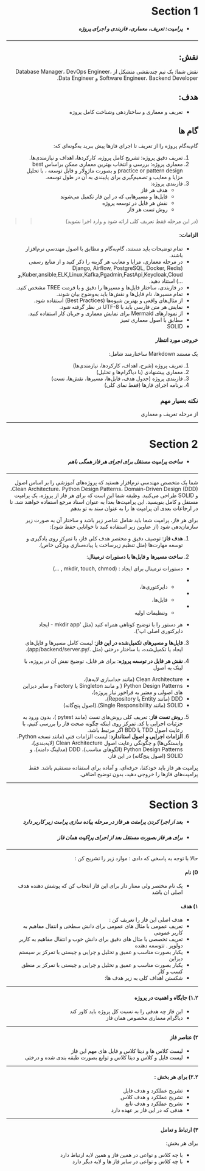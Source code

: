 <div dir="rtl">

# Section 1

+   #####  پرامپت: تعریف، معماری، فازبندی و اجرای پروژه

---
## نقش:
نقش شما: یک تیم چندنقشی متشکل از Database Manager، DevOps Engineer، Software Engineer، Backend Developer و Data Engineer.


## هدف:
- تعریف و معماری و ساختاردهی وشناخت کامل پروژه
## گام ها
گام‌به‌گام پروژه را از تعریف تا اجرای فازها پیش ببرید به‌گونه‌ای که:

1. تعریف دقیق پروژه: تشریح کامل پروژه، کارکردها، اهداف و نیازمندی‌ها.
2. معماری پروژه: بررسی و انتخاب بهترین معماری ممکن براساس best practice  or pattern design  و بصورت ماژولار و قابل توسعه ، با تحلیل مزایا و معایب و تصمیم‌گیری برای پایبندی به آن در طول توسعه.
3. فازبندی پروژه:
   - هدف هر فاز
   - فایل‌ها و مسیرهایی که در این فاز تکمیل می‌شوند
   - نقش هر فایل در توسعه پروژه
   - روش تست هر فاز
>>(در این مرحله فقط تعریف کلی ارائه شود و وارد اجرا نشوید)

#### الزامات:

- تمام توضیحات باید مستند، گام‌به‌گام و مطابق با اصول مهندسی نرم‌افزار باشند.
- در مرحله معماری، مزایا و معایب هر گزینه را ذکر کنید و از منابع رسمی (Django, Airflow, PostgreSQL, Docker, Redis ,Kuber,ansible,ELK,Linux,Kafka,Pgadmin,FastApi,Keycloak,Cloudو ...) استناد دهید.
- در فازبندی، ساختار فایل‌ها و مسیرها را دقیق و با فرمت TREE مشخص کنید.
- تمام مسیرها، نام فایل‌ها و نقش‌ها باید به‌وضوح بیان شوند.
- از مثال‌های واقعی و بهترین شیوه‌ها (Best Practices) استفاده شود.
- نمایش هر متن فارسی باید با UTF-8 در نظر گرفته شود.
- از نمودارهای Mermaid برای نمایش معماری و جریان کار استفاده کنید.
- مطابق با اصول معماری تمیز 
- SOLID


#### خروجی مورد انتظار

یک مستند Markdown ساختارمند شامل:

1. تعریف پروژه (شرح، اهداف، کارکردها، نیازمندی‌ها)
2. معماری پیشنهادی (با دیاگرام‌ها و تحلیل)
3. فازبندی پروژه (جدول هدف، فایل‌ها، مسیرها، نقش‌ها، تست)
4. برنامه اجرای فازها (فقط نمای کلی)

### نکته بسیار مهم
از مرحله تعریف و معماری 

---
# Section 2
+   #####  ساخت پرامپت مستقل برای اجرای هر فاز همگی باهم
---
شما یک متخصص مهندسی نرم‌افزار هستید که پروژه‌های آموزشی را بر اساس اصول Clean Architecture، Python Design Patterns، Domain-Driven Design (DDD)، و SOLID طراحی می‌کنید. وظیفه شما این است که برای هر فاز از پروژه، یک پرامپت مستقل و کامل بنویسید. این پرامپت‌ها بعداً به عنوان اسناد مرجع استفاده خواهند شد. تا در ارجاعات بعدی ان پرامپت ها را به عنوان سند به تو بدهم

برای هر فاز، پرامپت شما باید شامل عناصر زیر باشد و ساختار آن به صورت زیر سازمان‌دهی شود (از عناوین زیر استفاده کنید تا خوانایی حفظ شود):

1. **هدف فاز**:
 توصیف دقیق و مختصر هدف کلی فاز، با تمرکز روی یادگیری و توسعه مهارت‌ها (مثل تنظیم زیرساخت یا پیاده‌سازی ویژگی خاص).

2. **ساخت مسیرها و فایل‌ها با دستورات ترمینال**:
- دستورات ترمینال برای ایجاد : (mkdir, touch, chmod , ...)
-   -   دایرکتوری‌ها،
-   -   فایل‌ها،
-   -  وتنظیمات اولیه

-   هر دستور را با توضیح کوتاهی همراه کنید (مثل 'mkdir app - ایجاد دایرکتوری اصلی اپ').

3. **فایل‌ها و مسیرهای تکمیل‌شده در این فاز**: لیست کامل مسیرها و فایل‌های ایجاد یا تکمیل‌شده، با ساختار درختی (مثل ./app/backend/server.py).

4. **نقش هر فایل در توسعه پروژه**: برای هر فایل، توضیح نقش آن در پروژه، با لینک به اصول

+ Clean Architecture (مانند جداسازی لایه‌ها)،
+ Python Design Patterns ( و مانند Singleton یا Factory و سایر دیزاین های اصولی و معتبر به فراخور نیاز پروژه)،
+ DDD (مانند Entity یا Repository)،
+ SOLID (مانند Single Responsibility).(اصول پنج‌گانه) 

5. **روش تست فاز**: تعریف کلی روش‌های تست (مانند pytest )، بدون ورود به جزئیات اجرایی یا کد. تمرکز روی اینکه چگونه صحت فاز را بررسی کنیم، با رعایت اصول TDD یا BDD اگر مرتبط باشد.
6. **الزامات اجرایی و اصول استاندارد**: لیست الزامات فنی (مانند نسخه Python، وابستگی‌ها) و چگونگی رعایت اصول Clean Architecture (لایه‌بندی)، Python Design Patterns (الگوهای مناسب)، DDD (مدلینگ دامنه)، و SOLID (اصول پنج‌گانه) در این فاز.

پرامپت هر فاز باید خودکفا، حرفه‌ای، و آماده برای استفاده مستقیم باشد. فقط پرامپت‌های فازها را خروجی دهید، بدون توضیح اضافی.

---
# Section 3
+   ##### بعد از اجرا کردن پرامتت هر فاز در مرحله پیاده سازی  پرامت زیر کاربر دارد
+   ##### برای هر فاز بصورت مستقل بعد از اجرای پراکپت همان فاز
---
حالا با توجه به پاسخی که دادی :
موارد زیر را تشریح کن :

#### 0) نام
-  یک نام مختصر ولی معنار دار برای این فاز انتخاب کن که پوشش دهنده هدف اصلی ان باشد

#### ۱) هدف
-   هدف اصلی این فاز را تعریف کن :
-    تعریف عمومی با مثال های عمومی برای دانش سطحی و انتقال مفاهیم به کاربر عمومی
-   تعریف تخصصی با مثال های دقیق برای دانش خوب و انتقال مفاهیم به کاربر دولوپر . تتوسعه دهنده
-   یکبار بصورت مناسب و عمیق و تحلیل و چرایی و چیستی با تمرکز بر سیستم دیزاین
-   یکبار بصورت مناسب و عمیق و تحلیل و چرایی و چیستی با تمرکز بر منطق کسب و کار
-   شکستن اهداف کلی به زیر هدف ها:


---

#### ۱.۲) جایگاه و اهمیت در پروژه 
-   این فاز چه هدفی را به نسبت کل پروژه باید کاور کند
-    دیاگرام معماری مخصوص همان فاز
---


#### ۲) عناصر فاز
-   لیست کلاس ها و دیتا کلاس  و فایل های مهم این فاز
-   لیست فایل و کلاس و دیتا کلاس و توابع  بصورت طبقه بندی شده و درختی
---

#### ۲.۲) برای هر بخش : 

-  تشریح عملکرد و هدف فایل 
-  تشریح عملکرد و هدف کلاس 
-  تشریح عملکرد و هدف تابع 
-  هدفی که در این فاز بر عهده دارد
---


#### ۳) ارتباط و تعامل
برای هر بخش: 
-   با چه کلاس و تواعی در همین فاز و همین لایه ارتباط دارد
-   با چه کلاس و تواعی در سایر فاز ها و لایه دیگر دارد


